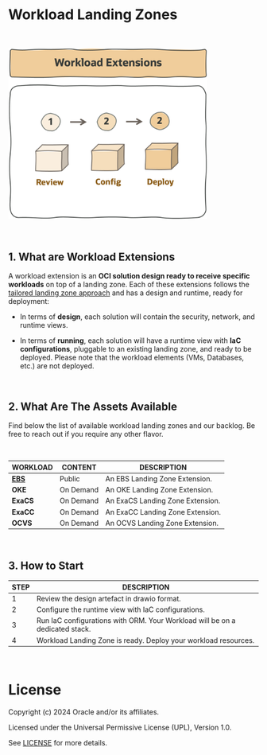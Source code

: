 # **Workload Landing Zones**

&nbsp; 

<img src="../images/lzf_workloads.png" alt= “” width="400" height="value">

&nbsp; 

## 1. What are Workload Extensions 

A workload extension is an **OCI solution design ready to receive specific workloads** on top of a landing zone. Each of these extensions follows the [tailored landing zone approach](/landing-zones/tailored_landing_zones/tailored_landing_zones.md) and has a design and runtime, ready for deployment:

- In terms of **design**, each solution will contain the security, network, and runtime views. 

- In terms of **running**, each solution will have a runtime view with **IaC configurations**, pluggable to an existing landing zone, and ready to be deployed. Please note that the workload elements (VMs, Databases, etc.) are not deployed.


&nbsp; 



## 2. What Are The Assets Available

Find below the list of available workload landing zones and our backlog. Be free to reach out if you require any other flavor.

&nbsp; 


| WORKLOAD  | CONTENT | DESCRIPTION |
|---|---|---|
| [**EBS**](https://github.com/oracle-quickstart/terraform-oci-open-lz/tree/master/examples/oci-ebs-lz) | Public | An EBS Landing Zone Extension.
| **OKE** | On Demand | An OKE Landing Zone Extension.
| **ExaCS** | On Demand | An ExaCS Landing Zone Extension.
| **ExaCC** | On Demand | An ExaCC Landing Zone Extension.
| **OCVS** | On Demand | An OCVS Landing Zone Extension.




&nbsp; 



## 3. How to Start 

   
| STEP  | DESCRIPTION |
|---|---|
| 1 | Review the design artefact in drawio format.
| 2 | Configure the runtime view with IaC configurations.
| 3 | Run IaC configurations with ORM. Your Workload will be on a dedicated stack.
| 4 | Workload Landing Zone is ready. Deploy your workload resources. 


&nbsp; 



# License

Copyright (c) 2024 Oracle and/or its affiliates.

Licensed under the Universal Permissive License (UPL), Version 1.0.

See [LICENSE](https://github.com/oracle-devrel/technology-engineering/blob/main/LICENSE) for more details.
